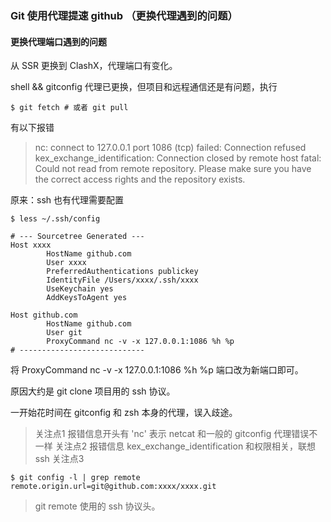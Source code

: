 ### Git 使用代理提速 github （更换代理遇到的问题）

#### 更换代理端口遇到的问题

从 SSR 更换到 ClashX，代理端口有变化。

shell && gitconfig 代理已更换，但项目和远程通信还是有问题，执行
```shell
$ git fetch # 或者 git pull
```
有以下报错
> nc: connect to 127.0.0.1 port 1086 (tcp) failed: Connection refused
kex_exchange_identification: Connection closed by remote host
fatal: Could not read from remote repository.
> Please make sure you have the correct access rights
and the repository exists.

原来：ssh 也有代理需要配置

```shell
$ less ~/.ssh/config

# --- Sourcetree Generated ---
Host xxxx
        HostName github.com
        User xxxx
        PreferredAuthentications publickey
        IdentityFile /Users/xxxx/.ssh/xxxx
        UseKeychain yes
        AddKeysToAgent yes

Host github.com
        HostName github.com
        User git
        ProxyCommand nc -v -x 127.0.0.1:1086 %h %p
# ----------------------------
```

将 ProxyCommand nc -v -x 127.0.0.1:1086 %h %p 端口改为新端口即可。

原因大约是 git clone 项目用的 ssh 协议。

一开始花时间在 gitconfig 和 zsh 本身的代理，误入歧途。

> 关注点1 报错信息开头有 'nc' 表示 netcat 和一般的 gitconfig 代理错误不一样
> 关注点2 报错信息 kex_exchange_identification 和权限相关，联想 ssh
> 关注点3 
```shell
$ git config -l | grep remote
remote.origin.url=git@github.com:xxxx/xxxx.git
```
> git remote 使用的 ssh 协议头。

